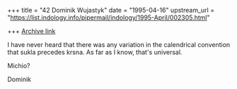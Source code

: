 +++
title = "42 Dominik Wujastyk"
date = "1995-04-16"
upstream_url = "https://list.indology.info/pipermail/indology/1995-April/002305.html"

+++
[Archive link](https://list.indology.info/pipermail/indology/1995-April/002305.html)

I have never heard that there was any variation in the calendrical
convention that sukla precedes krsna.  As far as I know, that's
universal.

Michio?

Dominik





